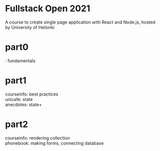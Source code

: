 # Fullstack Open 2021
A course to create single page application with React and Node.js, hosted by University of Helsinki

# part0
: fundamentals

# part1
courseinfo: best practices  
unicafe: state  
anecdotes: state+  

# part2
courseinfo: rendering collection  
phonebook: making forms, connecting database  
